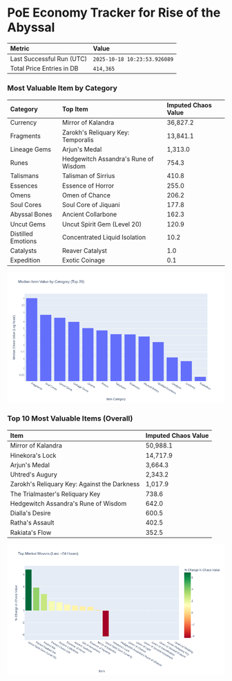 # PoE Economy Tracker for Rise of the Abyssal

<!-- START_MAINTENANCE -->
| Metric | Value |
|:---|:---|
| Last Successful Run (UTC) | `2025-10-18 10:23:53.926089` |
| Total Price Entries in DB | `414,365` |

<!-- END_MAINTENANCE -->

<!-- START_DATAFRAME_DEBUG -->
<!-- END_DATAFRAME_DEBUG -->

<!-- START_CATEGORY_ANALYSIS -->
### Most Valuable Item by Category
| Category | Top Item | Imputed Chaos Value |
| :--- | :--- | :--- |
| Currency | Mirror of Kalandra | 36,827.2 |
| Fragments | Zarokh's Reliquary Key: Temporalis | 13,841.1 |
| Lineage Gems | Arjun's Medal | 1,313.0 |
| Runes | Hedgewitch Assandra's Rune of Wisdom | 754.3 |
| Talismans | Talisman of Sirrius | 410.8 |
| Essences | Essence of Horror | 255.0 |
| Omens | Omen of Chance | 206.2 |
| Soul Cores | Soul Core of Jiquani | 177.8 |
| Abyssal Bones | Ancient Collarbone | 162.3 |
| Uncut Gems | Uncut Spirit Gem (Level 20) | 120.9 |
| Distilled Emotions | Concentrated Liquid Isolation | 10.2 |
| Catalysts | Reaver Catalyst | 1.0 |
| Expedition | Exotic Coinage | 0.1 |


![Category Analysis Chart](charts/category_analysis.png)
<!-- END_ANALYSIS -->

<!-- START_ANALYSIS -->
### Top 10 Most Valuable Items (Overall)
| Item | Imputed Chaos Value |
| :--- | :--- |
| Mirror of Kalandra | 50,988.1 |
| Hinekora's Lock | 14,717.9 |
| Arjun's Medal | 3,664.3 |
| Uhtred's Augury | 2,343.2 |
| Zarokh's Reliquary Key: Against the Darkness | 1,017.9 |
| The Trialmaster's Reliquary Key | 738.6 |
| Hedgewitch Assandra's Rune of Wisdom | 642.0 |
| Dialla's Desire | 600.5 |
| Ratha's Assault | 402.5 |
| Rakiata's Flow | 352.5 |


![Market Movers Chart](charts/market_movers.png)
<!-- END_ANALYSIS -->
